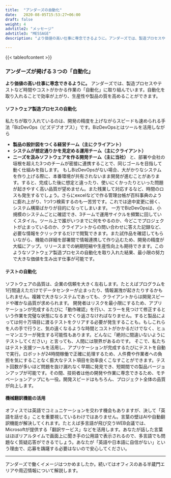 ```yaml
---
title:  "アンダーズの自動化"
date:   2020-08-05T15:53:27+06:00
draft: false
weight: 4
advtitle2: "メッセージ"
advtitle3: "MESSAGE"
description: "より価値の高い仕事に専念できるように。アンダーズでは、製造プロセスやテストなど時間やコストがかかる作業の「自動化」に取り組んでいます。自動化を取り入れることで効率が上がり、生産性や製品の質を高めることができます。"

---
```


{{< tableofcontent >}}

<!-- ![Images Not Available](../../ico_arw_page_anchor.webp)[**ソフトウェア製造プロセスの自動化**](#ソフトウェア製造プロセスの自動化)

![Images Not Available](../../ico_arw_page_anchor.webp)[**テストの自動化**](#テストの自動化)

![Images Not Available](../../ico_arw_page_anchor.webp)[**機械翻訳機能の活用**](#機械翻訳機能の活用) -->

### アンダーズが掲げる３つの「自動化」
**より価値の高い仕事に専念できるように。**
アンダーズでは、製造プロセスやテストなど時間やコストがかかる作業の「自動化」に取り組んでいます。自動化を取り入れることで効率が上がり、生産性や製品の質を高めることができます。

#### ソフトウェア製造プロセスの自動化
私たちが取り入れているのは、開発の精度を上げながらスピードも速められる手法「BizDevOps（ビズデブオプス）」です。BizDevOpsとはツールを活用しながら
- **製品の設計図をつくる経営チーム（主にクライアント）**
- **システムが想定通りかを見定める運用チーム（主にクライアント）**
- **ニーズを汲みソフトウェアを作る開発チーム（主に当社）**
と、部署や会社の垣根を超えた3つのチームが密接に連携することで、同じゴールを目指して動く仕組みを指します。
もしBizDevOpsがない場合、大がかりなシステムを作り上げる際に、本番環境が共有されないまま開発が進むことがあります。すると、完成した後に想定と違ったり、使いにくかったりといった問題が起きやすく高い品質が望めません。また残業して対応するなど、時間のロスも発生するでしょう。さらにexcelなどで作る管理台帳が百科事典のように膨れ上がり、1つ1つ検索するのも一苦労です。これでは途中変更に弱く、システム構築ばかりが目的になってしまいます。
一方でBizDevOpsは、小規模のシステムごとに確認でき、3チームで運用サイクルを頻繁に回していくスタイル。ツール上で誰がいつまでに何をやるのか、今どこでプロジェクトが止まっているのか、クライアントからの問い合わせに答えた記録など、必要な情報をクリックするだけで閲覧できます。また試作品を確認してもらいながら、機能の詳細を部署間で情報連携して作り込むため、開発の精度が大幅にアップ。リリースまでの納期短縮や生産性向上も期待できます。このようなソフトウェア製造プロセスの自動化を取り入れた結果、最小限の努力で大きな価値を生み出す仕事が可能です。

#### テストの自動化
ソフトウェアの品質は、企業の信頼を大きく左右します。たとえばプログラムを1行間違えただけでデータセンターが止まったり、情報漏洩が起きたりするかもしれません。複雑で大きなシステムであっても、クライアントからは開発スピードや確かな品質が求められます。
開発者はリスクを最小限にするため、アプリケーションが完成するたびに「動作確認」を行い、エラーを見つけて修正するという作業を完璧な状態になるまでくり返さなければなりません。すると製品によっては何十万項目に渡るテストをクリアする必要が発生することも。もしこれらを人の手で行うと、気の遠くなるような時間とコストがかかるだけでなく、ヒューマンエラーが発生する可能性もあります。どんなに「絶対に間違いないようにテストしてください」と言っても、人間には限界があるのです。
そこで、私たちはテスト支援ツールを活用し、アプリケーションが完成するたびにテストを自動で実行。ロボットが24時間稼働で正確に処理するため、人件費や作業者への負担を気にすることなく膨大なテスト項目を効率良くこなすことができます。テスト回数が多いほど問題を抜け漏れなく早期に発見でき、短期間での製品バージョンアップが可能です。その間、技術者は他の開発や作業に専念できるため、モチベーションアップにも一役。開発スピードはもちろん、プロジェクト全体の品質が向上します。

#### 機械翻訳機能の活用
オフィスでは英語でコミュニケーションを交わす機会もありますが、決して「英語を話せる」ことを重要視しているわけではありません。言葉の壁はAIや自動翻訳機能が解決してくれます。たとえば多言語が飛び交うWEB会議では、Microsoftが提供する「翻訳サービス」などを活用します。あなたが話した言葉はほぼリアルタイムで画面上に聞き手の公用語で表示されるので、多言語でも問題なく質疑応答ができるでしょう。あなたが「英語や日本語に自信がない」という理由で、応募を躊躇する必要はないので安心してください。

---

アンダーズで働くイメージはつかめましたか。続いてはオフィスのある半蔵門エリアや周辺情報について解説します。 
